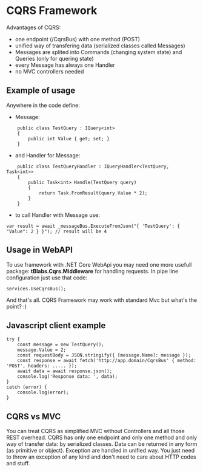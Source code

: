 ﻿# CQRS Framework

Advantages of CQRS:
- one endpoint (/CqrsBus) with one method (POST)
- unified way of transfering data (serialized classes called Messages)
- Messages are splited into Commands (changing system state) and Queries (only for quering state)
- every Message has always one Handler
- no MVC controllers needed

## Example of usage

Anywhere in the code define:
- Message:
```
	public class TestQuery : IQuery<int>
	{
		public int Value { get; set; }
	}
```
- and Handler for Message:
```
	public class TestQueryHandler : IQueryHandler<TestQuery, Task<int>>
	{
		public Task<int> Handle(TestQuery query)
		{
			return Task.FromResult(query.Value * 2);
		}
	}
```
- to call Handler with Message use:
```
var result = await _messageBus.ExecuteFromJson("{ 'TestQuery': { "Value": 2 } }"); // result will be 4
```

## Usage in WebAPI

To use framework with .NET Core WebApi you may need one more usefull package: **tBlabs.Cqrs.Middleware** for handling requests.
In pipe line configuration just use that code:
```
services.UseCqrsBus();
```
And that's all. CQRS Framework may work with standard Mvc but what's the point? :)

## Javascript client example
```
try {
	const message = new TestQuery();
	message.Value = 2;
	const requestBody = JSON.stringify({ [message.Name]: message });
	const response = await fetch('http://app.domain/CqrsBus' { method: 'POST', headers: ..... });
	await data = await response.json();
	console.log('Response data: ', data);
}
catch (error) {
	console.log(error);
}

```
## CQRS vs MVC

You can treat CQRS as simplified MVC without Controllers and all those REST overhead.
CQRS has only one endpoint and only one method and only way of transfer data: by serialized classes.
Data can be returned in any form (as primitive or object).
Exception are handled in unified way. You just need to throw an exception of any kind and don't need to care about HTTP codes and stuff.

